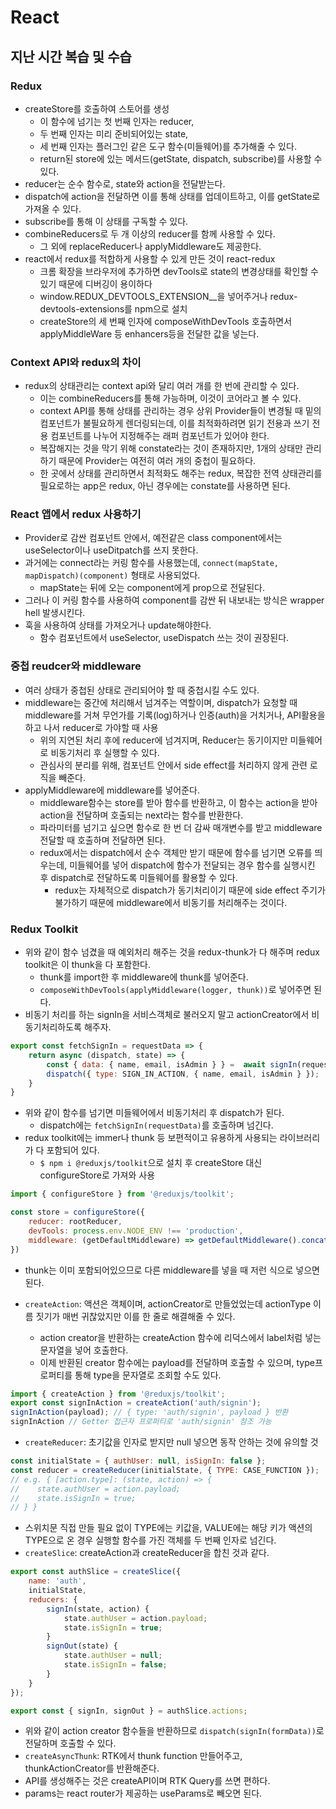 # React

## 지난 시간 복습 및 수습

### Redux
- createStore를 호출하여 스토어를 생성
  - 이 함수에 넘기는 첫 번째 인자는 reducer, 
  - 두 번째 인자는 미리 준비되어있는 state, 
  - 세 번째 인자는 플러그인 같은 도구 함수(미들웨어)를 추가해줄 수 있다.
  - return된 store에 있는 메서드(getState, dispatch, subscribe)를 사용할 수 있다.
- reducer는 순수 함수로, state와 action을 전달받는다.
- dispatch에 action을 전달하면 이를 통해 상태를 업데이트하고, 이를 getState로 가져올 수 있다.
- subscribe를 통해 이 상태를 구독할 수 있다.
- combineReducers로 두 개 이상의 reducer를 함께 사용할 수 있다.
  - 그 외에 replaceReducer나 applyMiddleware도 제공한다.
- react에서 redux를 적합하게 사용할 수 있게 만든 것이 react-redux
  - 크롬 확장을 브라우저에 추가하면 devTools로 state의 변경상태를 확인할 수 있기 때문에 디버깅이 용이하다
  - window.REDUX_DEVTOOLS_EXTENSION__을 넣어주거나 redux-devtools-extensions를 npm으로 설치
  - createStore의 세 번째 인자에 composeWithDevTools 호출하면서 applyMiddleWare 등 enhancers등을 전달한 값을 넣는다.

### Context API와 redux의 차이
- redux의 상태관리는 context api와 달리 여러 개를 한 번에 관리할 수 있다.
  - 이는 combineReducers를 통해 가능하며, 이것이 코어라고 볼 수 있다.
  - context API를 통해 상태를 관리하는 경우 상위 Provider들이 변경될 때 밑의 컴포넌트가 불필요하게 렌더링되는데, 이를 최적화하려면 읽기 전용과 쓰기 전용 컴포넌트를 나누어 지정해주는 래퍼 컴포넌트가 있어야 한다.
  - 복잡해지는 것을 막기 위해 constate라는 것이 존재하지만, 1개의 상태만 관리하기 때문에 Provider는 여전히 여러 개의 중첩이 필요하다.
  - 한 곳에서 상태를 관리하면서 최적화도 해주는 redux, 복잡한 전역 상태관리를 필요로하는 app은 redux, 아닌 경우에는 constate를 사용하면 된다.

### React 앱에서 redux 사용하기 
- Provider로 감싼 컴포넌트 안에서, 예전같은 class component에서는 useSelector이나 useDitpatch를 쓰지 못한다.
- 과거에는 connect라는 커링 함수를 사용했는데, `connect(mapState, mapDispatch)(component)` 형태로 사용되었다.
  - mapState는 뒤에 오는 component에게 prop으로 전달된다. 
- 그러나 이 커링 함수를 사용하여 component를 감싼 뒤 내보내는 방식은 wrapper hell 발생시킨다.
- 훅을 사용하여 상태를 가져오거나 update해야한다.
  - 함수 컴포넌트에서 useSelector, useDispatch 쓰는 것이 권장된다.

### 중첩 reudcer와 middleware
- 여러 상태가 중첩된 상태로 관리되어야 할 때 중첩시킬 수도 있다.
- middleware는 중간에 처리해서 넘겨주는 역할이며, dispatch가 요청할 때 middleware를 거쳐 무언가를 기록(log)하거나 인증(auth)을 거치거나, API활용을 하고 나서 reducer로 가야할 때 사용
  - 위의 지연된 처리 후에 reducer에 넘겨지며, Reducer는 동기이지만 미들웨어로 비동기처리 후 실행할 수 있다.
  - 관심사의 분리를 위해, 컴포넌트 안에서 side effect를 처리하지 않게 관련 로직을 빼준다.
- applyMiddleware에 middleware를 넣어준다.
  - middleware함수는 store를 받아 함수를 반환하고, 이 함수는 action을 받아 action을 전달하며 호출되는 next라는 함수를 반환한다.
  - 파라미터를 넘기고 싶으면 함수로 한 번 더 감싸 매개변수를 받고 middleware 전달할 때 호출하며 전달하면 된다.
  - redux에서는 dispatch에서 순수 객체만 받기 때문에 함수를 넘기면 오류를 띄우는데, 미들웨어를 넣어 dispatch에 함수가 전달되는 경우 함수를 실행시킨 후 dispatch로 전달하도록 미들웨어를 활용할 수 있다.
    - redux는 자체적으로 dispatch가 동기처리이기 때문에 side effect 주기가 불가하기 때문에 middleware에서 비동기를 처리해주는 것이다.

### Redux Toolkit 
- 위와 같이 함수 넘겼을 때 예외처리 해주는 것을 redux-thunk가 다 해주며 redux toolkit은 이 thunk을 다 포함한다.  
  - thunk를 import한 후 middleware에 thunk를 넣어준다.
  - `composeWithDevTools(applyMiddleware(logger, thunk))`로 넣어주면 된다.
- 비동기 처리를 하는 signIn을 서비스객체로 불러오지 말고 actionCreator에서 비동기처리하도록 해주자.
```js
export const fetchSignIn = requestData => {
    return async (dispatch, state) => {
        const { data: { name, email, isAdmin } } =  await signIn(requestData);
        dispatch({ type: SIGN_IN_ACTION, { name, email, isAdmin } });
    }
}
```
- 위와 같이 함수를 넘기면 미들웨어에서 비동기처리 후 dispatch가 된다. 
  - dispatch에는 `fetchSignIn(requestData)`를 호출하며 넘긴다.
- redux toolkit에는 immer나 thunk 등 보편적이고 유용하게 사용되는 라이브러리가 다 포함되어 있다.
  - `$ npm i @reduxjs/toolkit`으로 설치 후 createStore 대신 configureStore로 가져와 사용
```js
import { configureStore } from '@reduxjs/toolkit';

const store = configureStore({
    reducer: rootReducer, 
    devTools: process.env.NODE_ENV !== 'production', 
    middleware: (getDefaultMiddleware) => getDefaultMiddleware().concat(thunk말고 다른 미들웨어 여기 넣기)
})
```
- thunk는 이미 포함되어있으므로 다른 middleware를 넣을 때 저런 식으로 넣으면 된다.

- `createAction`: 액션은 객체이며, actionCreator로 만들었었는데 actionType 이름 짓기가 매번 귀찮았지만 이를 한 줄로 해결해줄 수 있다.
  - action creator을 반환하는 createAction 함수에 리덕스에서 label처럼 넣는 문자열을 넣어 호출한다.
  - 이제 반환된 creator 함수에는 payload를 전달하며 호출할 수 있으며, type프로퍼티를 통해 type을 문자열로 조회할 수도 있다.
```js
import { createAction } from '@reduxjs/toolkit';
export const signInAction = createAction('auth/signin');
signInAction(payload); // { type: 'auth/signin', payload } 반환
signInAction // Getter 접근자 프로퍼티로 'auth/signin' 참조 가능
```
- `createReducer`: 초기값을 인자로 받지만 null 넣으면 동작 안하는 것에 유의할 것
```js
const initialState = { authUser: null, isSignIn: false };
const reducer = createReducer(initialState, { TYPE: CASE_FUNCTION });
// e.g. { [action.type]: (state, action) => {
//    state.authUser = action.payload;
//    state.isSignIn = true;
// } }
```
  - 스위치문 직접 만들 필요 없이 TYPE에는 키값을, VALUE에는 해당 키가 액션의 TYPE으로 온 경우 실행할 함수를 가진 객체를 두 번째 인자로 넘긴다.
- `createSlice`: createAction과 createReducer을 합친 것과 같다.
```js
export const authSlice = createSlice({
    name: 'auth',
    initialState,
    reducers: { 
        signIn(state, action) {
            state.authUser = action.payload;
            state.isSignIn = true;
        }
        signOut(state) {
            state.authUser = null;
            state.isSignIn = false;
        }
    }
});

export const { signIn, signOut } = authSlice.actions;
```
  - 위와 같이 action creator 함수들을 반환하므로 `dispatch(signIn(formData))`로 전달하며 호출할 수 있다.
- `createAsyncThunk`: RTK에서 thunk function 만들어주고, thunkActionCreator를 반환해준다. 
- API를 생성해주는 것은 createAPI이며 RTK Query를 쓰면 편하다.
- params는 react router가 제공하는 useParams로 빼오면 된다.